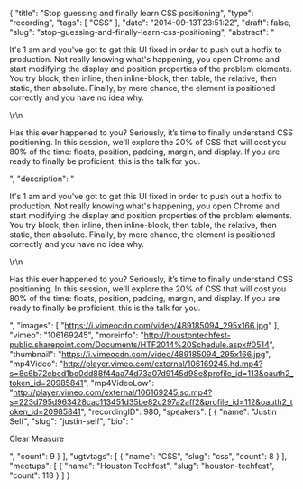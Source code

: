 {
  "title": "Stop guessing and finally learn CSS positioning",
  "type": "recording",
  "tags": [
    "CSS"
  ],
  "date": "2014-09-13T23:51:22",
  "draft": false,
  "slug": "stop-guessing-and-finally-learn-css-positioning",
  "abstract": "<p>It's 1 am and you've got to get this UI fixed in order to push out a hotfix to production. Not really knowing what's happening, you open Chrome and start modifying the display and position properties of the problem elements. You try block, then inline, then inline-block, then table, the relative, then static, then absolute. Finally, by mere chance, the element is positioned correctly and you have no idea why.</p>\r\n<p>Has this ever happened to you? Seriously, it’s time to finally understand CSS positioning. In this session, we'll explore the 20% of CSS that will cost you 80% of the time: floats, position, padding, margin, and display. If you are ready to finally be proficient, this is the talk for you.</p>",
  "description": "<p>It's 1 am and you've got to get this UI fixed in order to push out a hotfix to production. Not really knowing what's happening, you open Chrome and start modifying the display and position properties of the problem elements. You try block, then inline, then inline-block, then table, the relative, then static, then absolute. Finally, by mere chance, the element is positioned correctly and you have no idea why.</p>\r\n<p>Has this ever happened to you? Seriously, it’s time to finally understand CSS positioning. In this session, we'll explore the 20% of CSS that will cost you 80% of the time: floats, position, padding, margin, and display. If you are ready to finally be proficient, this is the talk for you.</p>",
  "images": [
    "https://i.vimeocdn.com/video/489185094_295x166.jpg"
  ],
  "vimeo": "106169245",
  "moreinfo": "http://houstontechfest-public.sharepoint.com/Documents/HTF2014%20Schedule.aspx#0514",
  "thumbnail": "https://i.vimeocdn.com/video/489185094_295x166.jpg",
  "mp4Video": "http://player.vimeo.com/external/106169245.hd.mp4?s=8c6b72ebcd1bc0dd88f44aa74d73a07d9145d98e&profile_id=113&oauth2_token_id=20985841",
  "mp4VideoLow": "http://player.vimeo.com/external/106169245.sd.mp4?s=223d795d963428cac113451d35be82c297a2aff2&profile_id=112&oauth2_token_id=20985841",
  "recordingID": 980,
  "speakers": [
    {
      "name": "Justin Self",
      "slug": "justin-self",
      "bio": "<p>Clear Measure</p>",
      "count": 9
    }
  ],
  "ugtvtags": [
    {
      "name": "CSS",
      "slug": "css",
      "count": 8
    }
  ],
  "meetups": [
    {
      "name": "Houston Techfest",
      "slug": "houston-techfest",
      "count": 118
    }
  ]
}